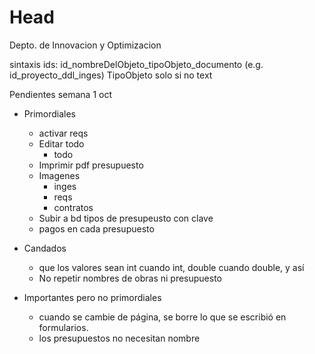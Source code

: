 # Head
Depto. de Innovacion y Optimizacion

sintaxis ids: id_nombreDelObjeto_tipoObjeto_documento (e.g. id_proyecto_ddl_inges) TipoObjeto solo si no text

Pendientes semana  1 oct 


  
- Primordiales
  
  - activar reqs
  - Editar todo
    - todo
  - Imprimir pdf presupuesto
  - Imagenes 
    - inges
    - reqs
    - contratos
  - Subir a bd tipos de presupeusto con clave
  - pagos en cada presupuesto
  
- Candados
  - que los valores sean int cuando int, double cuando double, y así
  - No repetir nombres de obras ni presupuesto

- Importantes pero no primordiales
  - cuando se cambie de página, se borre lo que se escribió en formularios.
  - los presupuestos no necesitan nombre

